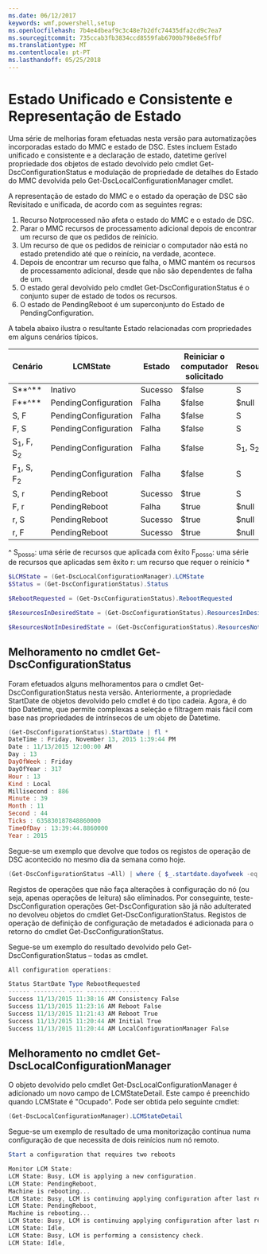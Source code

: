 ```yaml
---
ms.date: 06/12/2017
keywords: wmf,powershell,setup
ms.openlocfilehash: 7b4e4dbeaf9c3c48e7b2dfc74435dfa2cd9c7ea7
ms.sourcegitcommit: 735ccab3fb3834ccd8559fab6700b798e8e5ffbf
ms.translationtype: MT
ms.contentlocale: pt-PT
ms.lasthandoff: 05/25/2018
---
```

# <a name="unified-and-consistent-state-and-status-representation"></a>Estado Unificado e Consistente e Representação de Estado

Uma série de melhorias foram efetuadas nesta versão para automatizações incorporadas estado do MMC e estado de DSC. Estes incluem Estado unificado e consistente e a declaração de estado, datetime gerível propriedade dos objetos de estado devolvido pelo cmdlet Get-DscConfigurationStatus e modulação de propriedade de detalhes do Estado do MMC devolvida pelo Get-DscLocalConfigurationManager cmdlet.

A representação de estado do MMC e o estado da operação de DSC são Revisitado e unificada, de acordo com as seguintes regras:
1.  Recurso Notprocessed não afeta o estado do MMC e o estado de DSC.
2.  Parar o MMC recursos de processamento adicional depois de encontrar um recurso de que os pedidos de reinício.
3.  Um recurso de que os pedidos de reiniciar o computador não está no estado pretendido até que o reinício, na verdade, acontece.
4.  Depois de encontrar um recurso que falha, o MMC mantém os recursos de processamento adicional, desde que não são dependentes de falha de um.
5.  O estado geral devolvido pelo cmdlet Get-DscConfigurationStatus é o conjunto super de estado de todos os recursos.
6.  O estado de PendingReboot é um superconjunto do Estado de PendingConfiguration.

A tabela abaixo ilustra o resultante Estado relacionadas com propriedades em alguns cenários típicos.

| Cenário                    | LCMState       | Estado | Reiniciar o computador solicitado  | ResourcesInDesiredState  | ResourcesNotInDesiredState |
|---------------------------------|----------------------|------------|---------------|------------------------------|--------------------------------|
| S**^**                          | Inativo                 | Sucesso    | $false        | S                            | $null                          |
| F**^**                          | PendingConfiguration | Falha    | $false        | $null                        | F                              |
| S, F                             | PendingConfiguration | Falha    | $false        | S                            | F                              |
| F, S                             | PendingConfiguration | Falha    | $false        | S                            | F                              |
| S<sub>1</sub>, F, S<sub>2</sub> | PendingConfiguration | Falha    | $false        | S<sub>1</sub>, S<sub>2</sub> | F                              |
| F<sub>1</sub>, S, F<sub>2</sub> | PendingConfiguration | Falha    | $false        | S                            | F<sub>1</sub>, F<sub>2</sub>   |
| S, r                            | PendingReboot        | Sucesso    | $true         | S                            | r                              |
| F, r                            | PendingReboot        | Falha    | $true         | $null                        | F, r                           |
| r, S                            | PendingReboot        | Sucesso    | $true         | $null                        | r                              |
| r, F                            | PendingReboot        | Sucesso    | $true         | $null                        | r                              |

^ S<sub>posso</sub>: uma série de recursos que aplicada com êxito F<sub>posso</sub>: uma série de recursos que aplicadas sem êxito r: um recurso que requer o reinício \*

```powershell
$LCMState = (Get-DscLocalConfigurationManager).LCMState
$Status = (Get-DscConfigurationStatus).Status

$RebootRequested = (Get-DscConfigurationStatus).RebootRequested

$ResourcesInDesiredState = (Get-DscConfigurationStatus).ResourcesInDesiredState

$ResourcesNotInDesiredState = (Get-DscConfigurationStatus).ResourcesNotInDesiredState
```

## <a name="enhancement-in-get-dscconfigurationstatus-cmdlet"></a>Melhoramento no cmdlet Get-DscConfigurationStatus

Foram efetuados alguns melhoramentos para o cmdlet Get-DscConfigurationStatus nesta versão. Anteriormente, a propriedade StartDate de objetos devolvido pelo cmdlet é do tipo cadeia. Agora, é do tipo Datetime, que permite complexas a seleção e filtragem mais fácil com base nas propriedades de intrínsecos de um objeto de Datetime.

```powershell
(Get-DscConfigurationStatus).StartDate | fl *
DateTime : Friday, November 13, 2015 1:39:44 PM
Date : 11/13/2015 12:00:00 AM
Day : 13
DayOfWeek : Friday
DayOfYear : 317
Hour : 13
Kind : Local
Millisecond : 886
Minute : 39
Month : 11
Second : 44
Ticks : 635830187848860000
TimeOfDay : 13:39:44.8860000
Year : 2015
```

Segue-se um exemplo que devolve que todos os registos de operação de DSC acontecido no mesmo dia da semana como hoje.

```powershell
(Get-DscConfigurationStatus –All) | where { $_.startdate.dayofweek -eq (Get-Date).DayOfWeek }
```

Registos de operações que não faça alterações à configuração do nó (ou seja, apenas operações de leitura) são eliminados. Por conseguinte, teste-DscConfiguration operações Get-DscConfiguration são já não adulterated no devolveu objetos do cmdlet Get-DscConfigurationStatus.
Registos de operação de definição de configuração de metadados é adicionada para o retorno do cmdlet Get-DscConfigurationStatus.

Segue-se um exemplo do resultado devolvido pelo Get-DscConfigurationStatus – todas as cmdlet.

```powershell
All configuration operations:

Status StartDate Type RebootRequested
------ --------- ---- ---------------
Success 11/13/2015 11:38:16 AM Consistency False
Success 11/13/2015 11:23:16 AM Reboot False
Success 11/13/2015 11:21:43 AM Reboot True
Success 11/13/2015 11:20:44 AM Initial True
Success 11/13/2015 11:20:44 AM LocalConfigurationManager False
```

## <a name="enhancement-in-get-dsclocalconfigurationmanager-cmdlet"></a>Melhoramento no cmdlet Get-DscLocalConfigurationManager

O objeto devolvido pelo cmdlet Get-DscLocalConfigurationManager é adicionado um novo campo de LCMStateDetail. Este campo é preenchido quando LCMState é "Ocupado". Pode ser obtida pelo seguinte cmdlet:

```powershell
(Get-DscLocalConfigurationManager).LCMStateDetail
```

Segue-se um exemplo de resultado de uma monitorização contínua numa configuração de que necessita de dois reinícios num nó remoto.

```powershell
Start a configuration that requires two reboots

Monitor LCM State:
LCM State: Busy, LCM is applying a new configuration.
LCM State: PendingReboot,
Machine is rebooting...
LCM State: Busy, LCM is continuing applying configuration after last reboot.
LCM State: PendingReboot,
Machine is rebooting...
LCM State: Busy, LCM is continuing applying configuration after last reboot.
LCM State: Idle,
LCM State: Busy, LCM is performing a consistency check.
LCM State: Idle,
```
